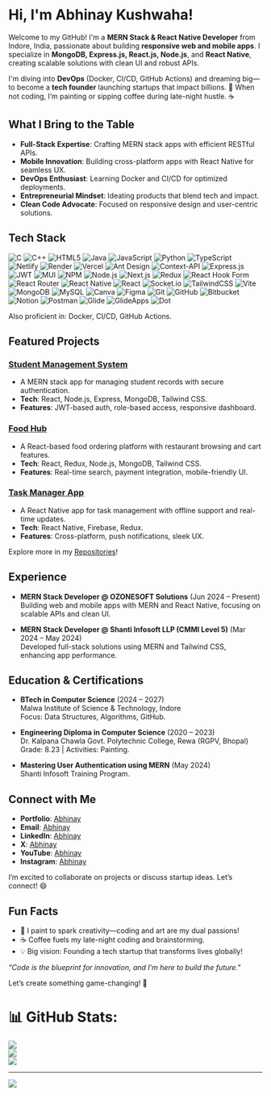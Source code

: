 # Hi, I'm Abhinay Kushwaha!

Welcome to my GitHub! I'm a **MERN Stack & React Native Developer** from Indore, India, passionate about building **responsive web and mobile apps**. I specialize in **MongoDB, Express.js, React.js, Node.js**, and **React Native**, creating scalable solutions with clean UI and robust APIs.

I'm diving into **DevOps** (Docker, CI/CD, GitHub Actions) and dreaming big—to become a **tech founder** launching startups that impact billions. 🚀 When not coding, I’m painting or sipping coffee during late-night hustle. ☕

## What I Bring to the Table

- **Full-Stack Expertise**: Crafting MERN stack apps with efficient RESTful APIs.
- **Mobile Innovation**: Building cross-platform apps with React Native for seamless UX.
- **DevOps Enthusiast**: Learning Docker and CI/CD for optimized deployments.
- **Entrepreneurial Mindset**: Ideating products that blend tech and impact.
- **Clean Code Advocate**: Focused on responsive design and user-centric solutions.

## Tech Stack

![C](https://img.shields.io/badge/-C-00599C?logo=c&logoColor=white&style=flat) ![C++](https://img.shields.io/badge/-C++-00599C?logo=c%2B%2B&logoColor=white&style=flat)  ![HTML5](https://img.shields.io/badge/-HTML5-E34F26?logo=html5&logoColor=white&style=flat) ![Java](https://img.shields.io/badge/-Java-ED8B00?logo=java&logoColor=white&style=flat) ![JavaScript](https://img.shields.io/badge/-JavaScript-F7DF1E?logo=javascript&logoColor=black&style=flat) ![Python](https://img.shields.io/badge/-Python-3776AB?logo=python&logoColor=white&style=flat) ![TypeScript](https://img.shields.io/badge/-TypeScript-3178C6?logo=typescript&logoColor=white&style=flat) ![Netlify](https://img.shields.io/badge/-Netlify-00C7B7?logo=netlify&logoColor=white&style=flat) ![Render](https://img.shields.io/badge/-Render-46E3B7?logo=render&logoColor=white&style=flat) ![Vercel](https://img.shields.io/badge/-Vercel-000000?logo=vercel&logoColor=white&style=flat) ![Ant Design](https://img.shields.io/badge/-Ant%20Design-0170FE?logo=ant-design&logoColor=white&style=flat) ![Context-API](https://img.shields.io/badge/-Context--API-61DAFB?logo=react&logoColor=black&style=flat) ![Express.js](https://img.shields.io/badge/-Express.js-000000?logo=express&logoColor=white&style=flat) ![JWT](https://img.shields.io/badge/-JWT-000000?logo=json-web-tokens&logoColor=white&style=flat) ![MUI](https://img.shields.io/badge/-MUI-0081CB?logo=mui&logoColor=white&style=flat) ![NPM](https://img.shields.io/badge/-NPM-CB3837?logo=npm&logoColor=white&style=flat) ![Node.js](https://img.shields.io/badge/-Node.js-339933?logo=node.js&logoColor=white&style=flat) ![Next.js](https://img.shields.io/badge/-Next.js-000000?logo=next.js&logoColor=white&style=flat) ![Redux](https://img.shields.io/badge/-Redux-764ABC?logo=redux&logoColor=white&style=flat) ![React Hook Form](https://img.shields.io/badge/-React%20Hook%20Form-EC5990?logo=react-hook-form&logoColor=white&style=flat) ![React Router](https://img.shields.io/badge/-React%20Router-CA4245?logo=react-router&logoColor=white&style=flat) ![React Native](https://img.shields.io/badge/-React%20Native-61DAFB?logo=react&logoColor=black&style=flat) ![React](https://img.shields.io/badge/-React-61DAFB?logo=react&logoColor=black&style=flat) ![Socket.io](https://img.shields.io/badge/-Socket.io-010101?logo=socket.io&logoColor=white&style=flat) ![TailwindCSS](https://img.shields.io/badge/-TailwindCSS-38B2AC?logo=tailwind-css&logoColor=white&style=flat) ![Vite](https://img.shields.io/badge/-Vite-646CFF?logo=vite&logoColor=white&style=flat) ![MongoDB](https://img.shields.io/badge/-MongoDB-47A248?logo=mongodb&logoColor=white&style=flat) ![MySQL](https://img.shields.io/badge/-MySQL-4479A1?logo=mysql&logoColor=white&style=flat) ![Canva](https://img.shields.io/badge/-Canva-00C4CC?logo=canva&logoColor=white&style=flat) ![Figma](https://img.shields.io/badge/-Figma-F24E1E?logo=figma&logoColor=white&style=flat) ![Git](https://img.shields.io/badge/-Git-F05032?logo=git&logoColor=white&style=flat) ![GitHub](https://img.shields.io/badge/-GitHub-181717?logo=github&logoColor=white&style=flat) ![Bitbucket](https://img.shields.io/badge/-Bitbucket-0052CC?logo=bitbucket&logoColor=white&style=flat) ![Notion](https://img.shields.io/badge/-Notion-000000?logo=notion&logoColor=white&style=flat) ![Postman](https://img.shields.io/badge/-Postman-FF6C37?logo=postman&logoColor=white&style=flat) ![Glide](https://img.shields.io/badge/-Glide-000000?logo=glide&logoColor=white&style=flat) ![GlideApps](https://img.shields.io/badge/-GlideApps-000000?logo=glideapps&logoColor=white&style=flat) ![Dot](https://img.shields.io/badge/-Dot-000000?logo=dot&logoColor=white&style=flat)

Also proficient in: Docker, CI/CD, GitHub Actions.

## Featured Projects

### [Student Management System](https://github.com/yourusername/student-management-system)
- A MERN stack app for managing student records with secure authentication.
- **Tech**: React, Node.js, Express, MongoDB, Tailwind CSS.
- **Features**: JWT-based auth, role-based access, responsive dashboard.

### [Food Hub](https://github.com/yourusername/food-hub)
- A React-based food ordering platform with restaurant browsing and cart features.
- **Tech**: React, Redux, Node.js, MongoDB, Tailwind CSS.
- **Features**: Real-time search, payment integration, mobile-friendly UI.

### [Task Manager App](https://github.com/yourusername/task-manager)
- A React Native app for task management with offline support and real-time updates.
- **Tech**: React Native, Firebase, Redux.
- **Features**: Cross-platform, push notifications, sleek UX.

Explore more in my [Repositories](https://github.com/yourusername?tab=repositories)!

## Experience

- **MERN Stack Developer @ OZONESOFT Solutions** (Jun 2024 – Present)  
  Building web and mobile apps with MERN and React Native, focusing on scalable APIs and clean UI.

- **MERN Stack Developer @ Shanti Infosoft LLP (CMMI Level 5)** (Mar 2024 – May 2024)  
  Developed full-stack solutions using MERN and Tailwind CSS, enhancing app performance.

## Education & Certifications

- **BTech in Computer Science** (2024 – 2027)  
  Malwa Institute of Science & Technology, Indore  
  Focus: Data Structures, Algorithms, GitHub.

- **Engineering Diploma in Computer Science** (2020 – 2023)  
  Dr. Kalpana Chawla Govt. Polytechnic College, Rewa (RGPV, Bhopal)  
  Grade: 8.23 | Activities: Painting.

- **Mastering User Authentication using MERN** (May 2024)  
  Shanti Infosoft Training Program.

## Connect with Me

- **Portfolio**: [Abhinay](https://abhinay-kushwaha.netlify.app/)  
- **Email**: [Abhinay](mailto:abhinayark0@gmail.com)  
- **LinkedIn**: [Abhinay](https://linkedin.com/in/abhinay-kushwaha)  
- **X**: [Abhinay](https://x.com/abhinaykushwa)  
- **YouTube**: [Abhinay](https://youtube.com/@codecraft_with_abhinay)  
- **Instagram**: [Abhinay](https://instagram.com/codecraft_with_abhinay)

I’m excited to collaborate on projects or discuss startup ideas. Let’s connect! 😄

## Fun Facts

- 🎨 I paint to spark creativity—coding and art are my dual passions!
- ☕ Coffee fuels my late-night coding and brainstorming.
- 💡 Big vision: Founding a tech startup that transforms lives globally!

*"Code is the blueprint for innovation, and I’m here to build the future."*

Let’s create something game-changing! 🚀

 
# 📊 GitHub Stats:
![](https://github-readme-stats.vercel.app/api?username=abhinay-kushwaha&theme=dark&hide_border=false&include_all_commits=false&count_private=false)<br/>
![](https://github-readme-streak-stats.herokuapp.com/?user=abhinay-kushwaha&theme=dark&hide_border=false)<br/>
![](https://github-readme-stats.vercel.app/api/top-langs/?username=abhinay-kushwaha&theme=dark&hide_border=false&include_all_commits=false&count_private=false&layout=compact)

---
[![](https://visitcount.itsvg.in/api?id=abhinay-kushwaha&icon=0&color=0)](https://visitcount.itsvg.in)



